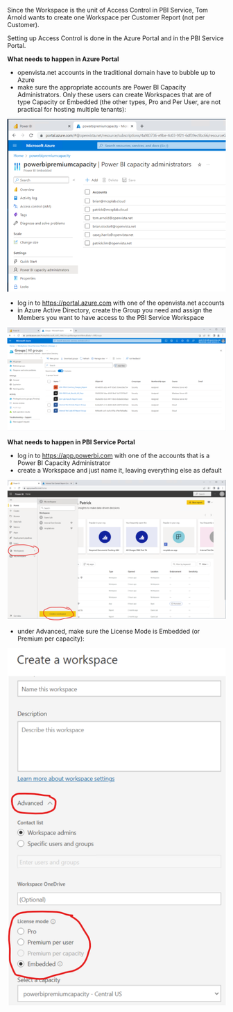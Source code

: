 Since the Workspace is the unit of Access Control in PBI Service, Tom Arnold wants to create one Workspace per Customer Report (not per Customer).

Setting up Access Control is done in the Azure Portal and in the PBI Service Portal.

**What needs to happen in Azure Portal**
- openvista.net accounts in the traditional domain have to bubble up to Azure
- make sure the appropriate accounts are Power BI Capacity Administrators. Only these users can create Workspaces that are of type Capacity or Embedded (the other types, Pro and Per User, are not practical for hosting multiple tenants):

![image.png](/.attachments/image-58478d08-444e-4e75-b4a0-cd7ddaa96d2a.png)

- log in to https://portal.azure.com with one of the openvista.net accounts
- in Azure Active Directory, create the Group you need and assign the Members you want to have access to the PBI Service Workspace

![image.png](/.attachments/image-826e15cc-731e-4c05-94c1-f84f33887b13.png)

**What needs to happen in PBI Service Portal**
- log in to https://app.powerbi.com with one of the accounts that is a Power BI Capacity Administrator
- create a Workspace and just name it, leaving everything else as default

![image.png](/.attachments/image-e74073c2-f775-4e76-a9c8-61e5d115aa84.png)

- under Advanced, make sure the License Mode is Embedded (or Premium per capacity):

![image.png](/.attachments/image-0b0245fa-5668-4c0d-a855-9837baeb71e1.png)

